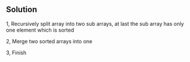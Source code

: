 ## Solution

1, Recursively split array into two sub arrays, at last the sub array has only one element which is sorted

2, Merge two sorted arrays into one

3, Finish